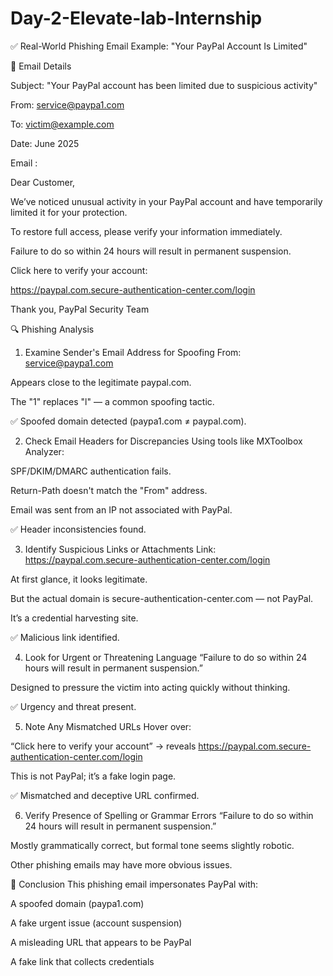 # Day-2-Elevate-lab-Internship

✅ Real-World Phishing Email Example: "Your PayPal Account Is Limited"

📧 Email Details

Subject: "Your PayPal account has been limited due to suspicious activity"

From: service@paypa1.com

To: victim@example.com

Date: June 2025

Email :

Dear Customer,

We’ve noticed unusual activity in your PayPal account and have temporarily limited it for your protection.

To restore full access, please verify your information immediately.

Failure to do so within 24 hours will result in permanent suspension.

Click here to verify your account:

https://paypal.com.secure-authentication-center.com/login

Thank you,
PayPal Security Team

🔍 Phishing Analysis


1. Examine Sender's Email Address for Spoofing
From: service@paypa1.com

Appears close to the legitimate paypal.com.

The "1" replaces "l" — a common spoofing tactic.

✅ Spoofed domain detected (paypa1.com ≠ paypal.com).

2. Check Email Headers for Discrepancies
Using tools like MXToolbox Analyzer:

SPF/DKIM/DMARC authentication fails.

Return-Path doesn't match the "From" address.

Email was sent from an IP not associated with PayPal.

✅ Header inconsistencies found.

3. Identify Suspicious Links or Attachments
Link: https://paypal.com.secure-authentication-center.com/login

At first glance, it looks legitimate.

But the actual domain is secure-authentication-center.com — not PayPal.

It’s a credential harvesting site.

✅ Malicious link identified.

4. Look for Urgent or Threatening Language
“Failure to do so within 24 hours will result in permanent suspension.”

Designed to pressure the victim into acting quickly without thinking.

✅ Urgency and threat present.

5. Note Any Mismatched URLs
Hover over:

“Click here to verify your account” → reveals
https://paypal.com.secure-authentication-center.com/login

This is not PayPal; it’s a fake login page.

✅ Mismatched and deceptive URL confirmed.

6. Verify Presence of Spelling or Grammar Errors
“Failure to do so within 24 hours will result in permanent suspension.”

Mostly grammatically correct, but formal tone seems slightly robotic.

Other phishing emails may have more obvious issues.




🧠 Conclusion
This phishing email impersonates PayPal with:

A spoofed domain (paypa1.com)

A fake urgent issue (account suspension)

A misleading URL that appears to be PayPal

A fake link that collects credentials
